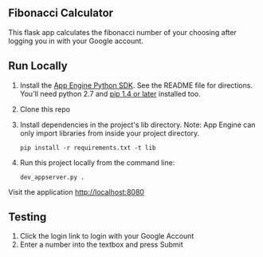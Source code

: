 ## Fibonacci Calculator
This flask app calculates the fibonacci number of your choosing after logging you in with your Google account.

## Run Locally
1. Install the [App Engine Python SDK](https://developers.google.com/appengine/downloads).
See the README file for directions. You'll need python 2.7 and [pip 1.4 or later](http://www.pip-installer.org/en/latest/installing.html) installed too.

2. Clone this repo
3. Install dependencies in the project's lib directory.
   Note: App Engine can only import libraries from inside your project directory.

   ```
   pip install -r requirements.txt -t lib
   ```
4. Run this project locally from the command line:

   ```
   dev_appserver.py .
   ```

Visit the application [http://localhost:8080](http://localhost:8080)

## Testing

1. Click the login link to login with your Google Account
2. Enter a number into the textbox and press Submit